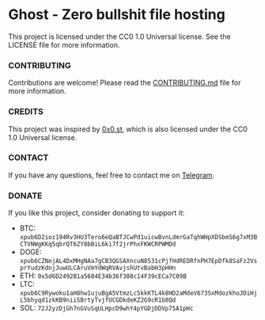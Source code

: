 # Ghost - Zero bullshit file hosting
This project is licensed under the CC0 1.0 Universal license. See the LICENSE file for more information.

### CONTRIBUTING
Contributions are welcome! Please read the [CONTRIBUTING.md](CONTRIBUTING.md) file for more information.

### CREDITS
This project was inspired by [0x0.st](https://0x0.st), which is also licensed under the CC0 1.0 Universal license.

### CONTACT
If you have any questions, feel free to contact me on [Telegram](https://t.me/voxelin).

### DONATE
If you like this project, consider donating to support it:

- BTC: `xpub6D2ioz194Rv3HU3Tero6eQaBTJCwPd1uicwBvnLdmrGaTqhWHpXDSbmS6g7xM3BCTVNWgKKq5qbrQT6ZY8bBiL6ki7f2jrPhxFKWCRPWMDd`
- DOGE: `xpub6CZNojAL4DxMHgNAa7gCB3QGSAXncuN8531cPjfHdREDRfnPH7EpDfk8SaFz2VsprYudzKdnjJuwULCAruVmYdWqRVAvjshUtvBabH3pHHn`
- ETH: `0x5d6D2492B1a5684E34b36f308c14F39cECa7C09B`
- LTC: `xpub6C9Rywoku1aH8hw1ujuBgA5VtmzLc5kkKTL4k8HD2aMdeV673SxMdozkhoJDiHjL5bhyqd1zkKB9niiSBrtyTvjfUCGDkdeKZ2G9cR1b8Qd`
- SOL: `72J2yzDjGh7nGVuSqULHpcD9whY4pYGDjDDVp75A1pHc`